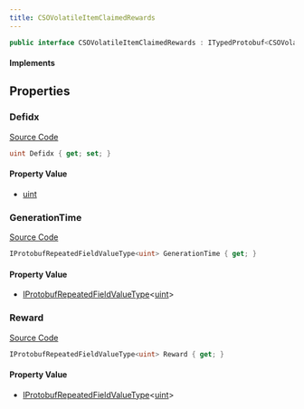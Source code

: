 ```yaml
---
title: CSOVolatileItemClaimedRewards
---
```


```csharp
public interface CSOVolatileItemClaimedRewards : ITypedProtobuf<CSOVolatileItemClaimedRewards>, INativeHandle
```

#### Implements

## Properties

### Defidx

[Source Code](https://github.com/swiftly-solution/swiftlys2/blob/main/managed/src/SwiftlyS2.Generated/Protobufs/Interfaces/CSOVolatileItemClaimedRewards.cs#L13)

```csharp
uint Defidx { get; set; }
```

#### Property Value

- [uint](https://learn.microsoft.com/dotnet/api/system.uint32)

### GenerationTime

[Source Code](https://github.com/swiftly-solution/swiftlys2/blob/main/managed/src/SwiftlyS2.Generated/Protobufs/Interfaces/CSOVolatileItemClaimedRewards.cs#L19)

```csharp
IProtobufRepeatedFieldValueType<uint> GenerationTime { get; }
```

#### Property Value

- [IProtobufRepeatedFieldValueType](/docs/api/shared/netmessages/iprotobufrepeatedfieldvaluetype-1)<[uint](https://learn.microsoft.com/dotnet/api/system.uint32)>

### Reward

[Source Code](https://github.com/swiftly-solution/swiftlys2/blob/main/managed/src/SwiftlyS2.Generated/Protobufs/Interfaces/CSOVolatileItemClaimedRewards.cs#L16)

```csharp
IProtobufRepeatedFieldValueType<uint> Reward { get; }
```

#### Property Value

- [IProtobufRepeatedFieldValueType](/docs/api/shared/netmessages/iprotobufrepeatedfieldvaluetype-1)<[uint](https://learn.microsoft.com/dotnet/api/system.uint32)>

